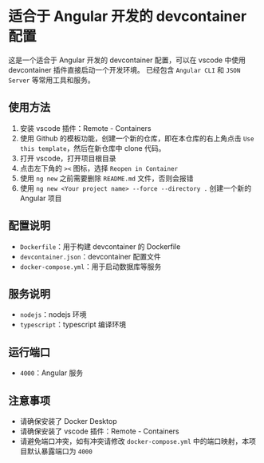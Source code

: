 # 适合于 Angular 开发的 devcontainer 配置

这是一个适合于 Angular 开发的 devcontainer 配置，可以在 vscode 中使用 devcontainer 插件直接启动一个开发环境。 已经包含 `Angular CLI` 和 `JSON Server` 等常用工具和服务。

## 使用方法

1. 安装 vscode 插件：Remote - Containers
2. 使用 Github 的模板功能，创建一个新的仓库，即在本仓库的右上角点击 `Use this template`，然后在新仓库中 clone 代码。
3. 打开 vscode，打开项目根目录
4. 点击左下角的 `><` 图标，选择 `Reopen in Container`
5. 使用 `ng new` 之前需要删除 `README.md` 文件，否则会报错
6. 使用 `ng new <Your project name> --force --directory .` 创建一个新的 Angular 项目

## 配置说明

- `Dockerfile`：用于构建 devcontainer 的 Dockerfile
- `devcontainer.json`：devcontainer 配置文件
- `docker-compose.yml`：用于启动数据库等服务

## 服务说明

- `nodejs`：nodejs 环境
- `typescript`：typescript 编译环境

## 运行端口

- `4000`：Angular 服务

## 注意事项

- 请确保安装了 Docker Desktop
- 请确保安装了 vscode 插件：Remote - Containers
- 请避免端口冲突，如有冲突请修改 `docker-compose.yml` 中的端口映射，本项目默认暴露端口为 `4000`
